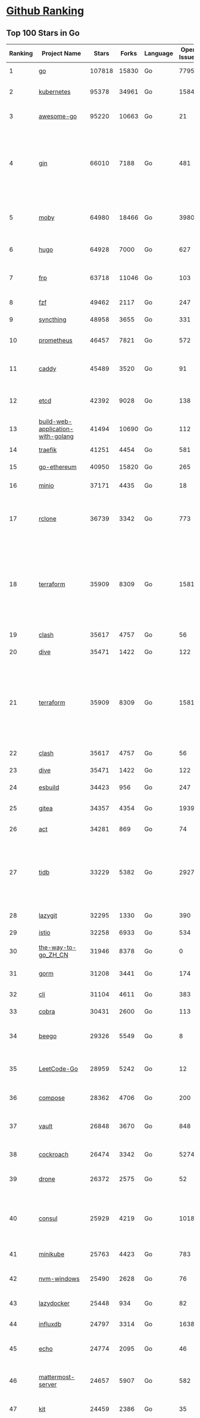 [Github Ranking](../README.md)
==========

## Top 100 Stars in Go

| Ranking | Project Name | Stars | Forks | Language | Open Issues | Description | Last Commit |
| ------- | ------------ | ----- | ----- | -------- | ----------- | ----------- | ----------- |
| 1 | [go](https://github.com/golang/go) | 107818 | 15830 | Go | 7795 | The Go programming language | 2023-01-26T07:18:40Z |
| 2 | [kubernetes](https://github.com/kubernetes/kubernetes) | 95378 | 34961 | Go | 1584 | Production-Grade Container Scheduling and Management | 2023-01-26T09:14:04Z |
| 3 | [awesome-go](https://github.com/avelino/awesome-go) | 95220 | 10663 | Go | 21 | A curated list of awesome Go frameworks, libraries and software | 2023-01-24T12:46:18Z |
| 4 | [gin](https://github.com/gin-gonic/gin) | 66010 | 7188 | Go | 481 | Gin is a HTTP web framework written in Go (Golang). It features a Martini-like API with much better performance -- up to 40 times faster. If you need smashing performance, get yourself some Gin. | 2023-01-23T22:02:35Z |
| 5 | [moby](https://github.com/moby/moby) | 64980 | 18466 | Go | 3980 | Moby Project - a collaborative project for the container ecosystem to assemble container-based systems | 2023-01-25T15:40:22Z |
| 6 | [hugo](https://github.com/gohugoio/hugo) | 64928 | 7000 | Go | 627 | The world’s fastest framework for building websites. | 2023-01-26T09:52:14Z |
| 7 | [frp](https://github.com/fatedier/frp) | 63718 | 11046 | Go | 103 | A fast reverse proxy to help you expose a local server behind a NAT or firewall to the internet. | 2023-01-26T04:47:06Z |
| 8 | [fzf](https://github.com/junegunn/fzf) | 49462 | 2117 | Go | 247 | :cherry_blossom: A command-line fuzzy finder | 2023-01-24T13:18:57Z |
| 9 | [syncthing](https://github.com/syncthing/syncthing) | 48958 | 3655 | Go | 331 | Open Source Continuous File Synchronization | 2023-01-25T21:13:07Z |
| 10 | [prometheus](https://github.com/prometheus/prometheus) | 46457 | 7821 | Go | 572 | The Prometheus monitoring system and time series database. | 2023-01-26T09:25:37Z |
| 11 | [caddy](https://github.com/caddyserver/caddy) | 45489 | 3520 | Go | 91 | Fast and extensible multi-platform HTTP/1-2-3 web server with automatic HTTPS | 2023-01-25T16:05:52Z |
| 12 | [etcd](https://github.com/etcd-io/etcd) | 42392 | 9028 | Go | 138 | Distributed reliable key-value store for the most critical data of a distributed system | 2023-01-26T03:33:09Z |
| 13 | [build-web-application-with-golang](https://github.com/astaxie/build-web-application-with-golang) | 41494 | 10690 | Go | 112 | A golang ebook intro how to build a web with golang | 2022-12-29T05:46:04Z |
| 14 | [traefik](https://github.com/traefik/traefik) | 41251 | 4454 | Go | 581 | The Cloud Native Application Proxy | 2023-01-23T10:05:16Z |
| 15 | [go-ethereum](https://github.com/ethereum/go-ethereum) | 40950 | 15820 | Go | 265 | Official Go implementation of the Ethereum protocol | 2023-01-26T09:52:47Z |
| 16 | [minio](https://github.com/minio/minio) | 37171 | 4435 | Go | 18 | Multi-Cloud :cloud: Object Storage  | 2023-01-25T20:06:21Z |
| 17 | [rclone](https://github.com/rclone/rclone) | 36739 | 3342 | Go | 773 | "rsync for cloud storage" - Google Drive, S3, Dropbox, Backblaze B2, One Drive, Swift, Hubic, Wasabi, Google Cloud Storage, Yandex Files | 2023-01-26T04:51:01Z |
| 18 | [terraform](https://github.com/hashicorp/terraform) | 35909 | 8309 | Go | 1581 | Terraform enables you to safely and predictably create, change, and improve infrastructure. It is an open source tool that codifies APIs into declarative configuration files that can be shared amongst team members, treated as code, edited, reviewed, and versioned. | 2023-01-25T23:14:51Z |
| 19 | [clash](https://github.com/Dreamacro/clash) | 35617 | 4757 | Go | 56 | A rule-based tunnel in Go. | 2023-01-18T08:58:03Z |
| 20 | [dive](https://github.com/wagoodman/dive) | 35471 | 1422 | Go | 122 | A tool for exploring each layer in a docker image | 2023-01-24T00:19:56Z |
| 21 | [terraform](https://github.com/hashicorp/terraform) | 35909 | 8309 | Go | 1581 | Terraform enables you to safely and predictably create, change, and improve infrastructure. It is an open source tool that codifies APIs into declarative configuration files that can be shared amongst team members, treated as code, edited, reviewed, and versioned. | 2023-01-25T23:14:51Z |
| 22 | [clash](https://github.com/Dreamacro/clash) | 35617 | 4757 | Go | 56 | A rule-based tunnel in Go. | 2023-01-18T08:58:03Z |
| 23 | [dive](https://github.com/wagoodman/dive) | 35471 | 1422 | Go | 122 | A tool for exploring each layer in a docker image | 2023-01-24T00:19:56Z |
| 24 | [esbuild](https://github.com/evanw/esbuild) | 34423 | 956 | Go | 247 | An extremely fast bundler for the web | 2023-01-22T06:14:19Z |
| 25 | [gitea](https://github.com/go-gitea/gitea) | 34357 | 4354 | Go | 1939 | Git with a cup of tea, painless self-hosted git service | 2023-01-26T09:53:27Z |
| 26 | [act](https://github.com/nektos/act) | 34281 | 869 | Go | 74 | Run your GitHub Actions locally 🚀 | 2023-01-25T16:34:35Z |
| 27 | [tidb](https://github.com/pingcap/tidb) | 33229 | 5382 | Go | 2927 | TiDB is an open-source, cloud-native, distributed, MySQL-Compatible database for elastic scale and real-time analytics. Try AI-powered Chat2Query free at : https://tidbcloud.com/free-trial | 2023-01-26T09:19:44Z |
| 28 | [lazygit](https://github.com/jesseduffield/lazygit) | 32295 | 1330 | Go | 390 | simple terminal UI for git commands | 2023-01-26T09:39:55Z |
| 29 | [istio](https://github.com/istio/istio) | 32258 | 6933 | Go | 534 | Connect, secure, control, and observe services. | 2023-01-26T09:15:52Z |
| 30 | [the-way-to-go_ZH_CN](https://github.com/unknwon/the-way-to-go_ZH_CN) | 31946 | 8378 | Go | 0 | 《The Way to Go》中文译本，中文正式名《Go 入门指南》 | 2022-12-28T01:22:56Z |
| 31 | [gorm](https://github.com/go-gorm/gorm) | 31208 | 3441 | Go | 174 | The fantastic ORM library for Golang, aims to be developer friendly | 2023-01-19T07:24:05Z |
| 32 | [cli](https://github.com/cli/cli) | 31104 | 4611 | Go | 383 | GitHub’s official command line tool | 2023-01-25T20:57:29Z |
| 33 | [cobra](https://github.com/spf13/cobra) | 30431 | 2600 | Go | 113 | A Commander for modern Go CLI interactions | 2023-01-19T11:20:25Z |
| 34 | [beego](https://github.com/beego/beego) | 29326 | 5549 | Go | 8 | beego is an open-source, high-performance web framework for the Go programming language. | 2023-01-25T13:03:43Z |
| 35 | [LeetCode-Go](https://github.com/halfrost/LeetCode-Go) | 28959 | 5242 | Go | 12 | ✅ Solutions to LeetCode by Go, 100% test coverage, runtime beats 100% / LeetCode 题解 | 2023-01-04T18:30:02Z |
| 36 | [compose](https://github.com/docker/compose) | 28362 | 4706 | Go | 200 | Define and run multi-container applications with Docker | 2023-01-26T10:00:08Z |
| 37 | [vault](https://github.com/hashicorp/vault) | 26848 | 3670 | Go | 848 | A tool for secrets management, encryption as a service, and privileged access management | 2023-01-26T03:00:32Z |
| 38 | [cockroach](https://github.com/cockroachdb/cockroach) | 26474 | 3342 | Go | 5274 | CockroachDB - the open source, cloud-native distributed SQL database. | 2023-01-26T09:39:02Z |
| 39 | [drone](https://github.com/harness/drone) | 26372 | 2575 | Go | 52 | Drone is a Container-Native, Continuous Delivery Platform | 2023-01-15T02:42:12Z |
| 40 | [consul](https://github.com/hashicorp/consul) | 25929 | 4219 | Go | 1018 | Consul is a distributed, highly available, and data center aware solution to connect and configure applications across dynamic, distributed infrastructure. | 2023-01-26T06:36:27Z |
| 41 | [minikube](https://github.com/kubernetes/minikube) | 25763 | 4423 | Go | 783 | Run Kubernetes locally | 2023-01-26T03:16:56Z |
| 42 | [nvm-windows](https://github.com/coreybutler/nvm-windows) | 25490 | 2628 | Go | 76 | A node.js version management utility for Windows. Ironically written in Go. | 2023-01-18T18:21:51Z |
| 43 | [lazydocker](https://github.com/jesseduffield/lazydocker) | 25448 | 934 | Go | 82 | The lazier way to manage everything docker | 2023-01-25T17:13:07Z |
| 44 | [influxdb](https://github.com/influxdata/influxdb) | 24797 | 3314 | Go | 1638 | Scalable datastore for metrics, events, and real-time analytics | 2023-01-25T14:41:49Z |
| 45 | [echo](https://github.com/labstack/echo) | 24774 | 2095 | Go | 46 | High performance, minimalist Go web framework | 2023-01-25T07:11:45Z |
| 46 | [mattermost-server](https://github.com/mattermost/mattermost-server) | 24657 | 5907 | Go | 582 | Mattermost is an open source platform for secure collaboration across the entire software development lifecycle. | 2023-01-25T22:09:05Z |
| 47 | [kit](https://github.com/go-kit/kit) | 24459 | 2386 | Go | 35 | A standard library for microservices. | 2023-01-02T06:10:18Z |
| 48 | [nps](https://github.com/ehang-io/nps) | 24459 | 4499 | Go | 384 | 一款轻量级、高性能、功能强大的内网穿透代理服务器。支持tcp、udp、socks5、http等几乎所有流量转发，可用来访问内网网站、本地支付接口调试、ssh访问、远程桌面，内网dns解析、内网socks5代理等等……，并带有功能强大的web管理端。a lightweight, high-performance, powerful intranet penetration proxy server, with a powerful web management terminal. | 2022-12-19T19:25:06Z |
| 49 | [portainer](https://github.com/portainer/portainer) | 24325 | 2115 | Go | 920 | Making Docker and Kubernetes management easy. | 2023-01-26T04:40:31Z |
| 50 | [fiber](https://github.com/gofiber/fiber) | 24235 | 1243 | Go | 29 | ⚡️ Express inspired web framework written in Go | 2023-01-26T09:09:03Z |
| 51 | [photoprism](https://github.com/photoprism/photoprism) | 24221 | 1377 | Go | 337 | AI-Powered Photos App for the Decentralized Web 🌈💎✨ | 2023-01-25T16:22:31Z |
| 52 | [helm](https://github.com/helm/helm) | 23488 | 6514 | Go | 265 | The Kubernetes Package Manager | 2023-01-26T03:27:34Z |
| 53 | [iris](https://github.com/kataras/iris) | 23468 | 2463 | Go | 77 | The fastest HTTP/2 Go Web Framework. New, modern, easy to learn. Fast development with Code you control. Unbeatable cost-performance ratio :leaves: :rocket: \| 谢谢 \| #golang | 2023-01-25T03:50:49Z |
| 54 | [nsq](https://github.com/nsqio/nsq) | 23139 | 2819 | Go | 50 | A realtime distributed messaging platform | 2023-01-18T14:36:59Z |
| 55 | [faas](https://github.com/openfaas/faas) | 22577 | 1827 | Go | 27 | OpenFaaS - Serverless Functions Made Simple | 2023-01-25T14:55:53Z |
| 56 | [ngrok](https://github.com/inconshreveable/ngrok) | 22519 | 4150 | Go | 207 | Introspected tunnels to localhost | 2022-08-23T07:11:57Z |
| 57 | [go-zero](https://github.com/zeromicro/go-zero) | 22360 | 3199 | Go | 162 | A cloud-native Go microservices framework with cli tool for productivity. | 2023-01-25T19:08:04Z |
| 58 | [hub](https://github.com/github/hub) | 22257 | 2347 | Go | 235 | A command-line tool that makes git easier to use with GitHub. | 2023-01-23T03:25:20Z |
| 59 | [k3s](https://github.com/k3s-io/k3s) | 22088 | 1956 | Go | 277 | Lightweight Kubernetes | 2023-01-26T03:09:10Z |
| 60 | [logrus](https://github.com/sirupsen/logrus) | 22019 | 2210 | Go | 5 | Structured, pluggable logging for Go. | 2023-01-15T13:31:02Z |
| 61 | [viper](https://github.com/spf13/viper) | 21835 | 1821 | Go | 353 | Go configuration with fangs | 2023-01-24T17:12:16Z |
| 62 | [docker_practice](https://github.com/yeasy/docker_practice) | 21746 | 5454 | Go | 3 | Learn and understand Docker&Container technologies, with real DevOps practice! | 2023-01-17T20:03:57Z |
| 63 | [croc](https://github.com/schollz/croc) | 21620 | 941 | Go | 91 | Easily and securely send things from one computer to another :crocodile: :package: | 2023-01-13T15:29:21Z |
| 64 | [go-patterns](https://github.com/tmrts/go-patterns) | 21240 | 1975 | Go | 15 | Curated list of Go design patterns, recipes and idioms | 2022-08-07T21:44:59Z |
| 65 | [micro](https://github.com/zyedidia/micro) | 20964 | 1091 | Go | 672 | A modern and intuitive terminal-based text editor | 2023-01-25T04:13:06Z |
| 66 | [vegeta](https://github.com/tsenart/vegeta) | 20698 | 1277 | Go | 85 | HTTP load testing tool and library. It's over 9000! | 2023-01-17T15:47:32Z |
| 67 | [rancher](https://github.com/rancher/rancher) | 20494 | 2726 | Go | 2227 | Complete container management platform | 2023-01-26T10:00:54Z |
| 68 | [pocketbase](https://github.com/pocketbase/pocketbase) | 20387 | 775 | Go | 37 | Open Source realtime backend in 1 file | 2023-01-25T22:18:49Z |
| 69 | [v2ray-core](https://github.com/v2fly/v2ray-core) | 20317 | 3322 | Go | 59 | A platform for building proxies to bypass network restrictions. | 2023-01-25T22:01:58Z |
| 70 | [dapr](https://github.com/dapr/dapr) | 20298 | 1603 | Go | 351 | Dapr is a portable, event-driven, runtime for building distributed applications across cloud and edge. | 2023-01-26T02:49:59Z |
| 71 | [lux](https://github.com/iawia002/lux) | 20024 | 2394 | Go | 414 | 👾 Fast and simple video download library and CLI tool written in Go | 2023-01-13T05:38:15Z |
| 72 | [go-micro](https://github.com/go-micro/go-micro) | 19957 | 2219 | Go | 61 | A Go microservices framework | 2023-01-03T11:58:03Z |
| 73 | [delve](https://github.com/go-delve/delve) | 19882 | 2001 | Go | 104 | Delve is a debugger for the Go programming language. | 2023-01-25T17:43:39Z |
| 74 | [kratos](https://github.com/go-kratos/kratos) | 19727 | 3714 | Go | 95 | Your ultimate Go microservices framework for the cloud-native era. | 2023-01-23T18:07:44Z |
| 75 | [cli](https://github.com/urfave/cli) | 19648 | 1661 | Go | 35 | A simple, fast, and fun package for building command line apps in Go | 2023-01-25T23:29:10Z |
| 76 | [k9s](https://github.com/derailed/k9s) | 19389 | 1227 | Go | 343 | 🐶 Kubernetes CLI To Manage Your Clusters In Style! | 2023-01-23T23:07:17Z |
| 77 | [fyne](https://github.com/fyne-io/fyne) | 19287 | 1073 | Go | 468 | Cross platform GUI in Go inspired by Material Design | 2023-01-26T00:37:49Z |
| 78 | [restic](https://github.com/restic/restic) | 19258 | 1257 | Go | 360 | Fast, secure, efficient backup program | 2023-01-25T07:19:53Z |
| 79 | [harbor](https://github.com/goharbor/harbor) | 19231 | 4253 | Go | 531 | An open source trusted cloud native registry project that stores, signs, and scans content. | 2023-01-23T09:24:17Z |
| 80 | [k6](https://github.com/grafana/k6) | 19199 | 1011 | Go | 380 | A modern load testing tool, using Go and JavaScript - https://k6.io | 2023-01-26T09:18:54Z |
| 81 | [websocket](https://github.com/gorilla/websocket) | 18706 | 3174 | Go | 28 | A fast, well-tested and widely used WebSocket implementation for Go. | 2022-12-09T16:03:16Z |
| 82 | [testify](https://github.com/stretchr/testify) | 18701 | 1390 | Go | 261 | A toolkit with common assertions and mocks that plays nicely with the standard library | 2023-01-17T23:27:12Z |
| 83 | [filebrowser](https://github.com/filebrowser/filebrowser) | 18467 | 2249 | Go | 57 | 📂 Web File Browser | 2023-01-20T14:16:22Z |
| 84 | [loki](https://github.com/grafana/loki) | 18119 | 2477 | Go | 636 | Like Prometheus, but for logs. | 2023-01-26T09:22:42Z |
| 85 | [mux](https://github.com/gorilla/mux) | 18043 | 1686 | Go | 16 | A powerful HTTP router and URL matcher for building Go web servers with 🦍 | 2022-12-09T15:56:57Z |
| 86 | [zap](https://github.com/uber-go/zap) | 17898 | 1269 | Go | 91 | Blazing fast, structured, leveled logging in Go. | 2023-01-18T06:23:11Z |
| 87 | [grpc-go](https://github.com/grpc/grpc-go) | 17442 | 3876 | Go | 132 | The Go language implementation of gRPC. HTTP/2 based RPC | 2023-01-26T05:47:00Z |
| 88 | [gotty](https://github.com/yudai/gotty) | 17427 | 1325 | Go | 102 | Share your terminal as a web application | 2023-01-03T18:48:03Z |
| 89 | [alist](https://github.com/alist-org/alist) | 17299 | 2457 | Go | 75 | 🗂️A file list program that supports multiple storage, powered by Gin and Solidjs. / 一个支持多存储的文件列表程序，使用 Gin 和 Solidjs。 | 2023-01-25T21:20:47Z |
| 90 | [Cloudreve](https://github.com/cloudreve/Cloudreve) | 17068 | 2932 | Go | 252 | 🌩支持多家云存储的云盘系统 (Self-hosted file management and sharing system, supports multiple storage providers) | 2023-01-13T03:58:46Z |
| 91 | [jaeger](https://github.com/jaegertracing/jaeger) | 17008 | 2038 | Go | 314 | CNCF Jaeger, a Distributed Tracing Platform | 2023-01-26T04:02:21Z |
| 92 | [learngo](https://github.com/inancgumus/learngo) | 16803 | 2227 | Go | 1 | ❤️ 1000+ Hand-Crafted Go Examples, Exercises, and Quizzes. 🚀 Learn Go by fixing 1000+ tiny programs. | 2023-01-25T14:02:34Z |
| 93 | [goreplay](https://github.com/buger/goreplay) | 16788 | 1696 | Go | 260 | GoReplay is an open-source tool for capturing and replaying live HTTP traffic into a test environment in order to continuously test your system with real data. It can be used to increase confidence in code deployments, configuration changes and infrastructure changes. | 2023-01-15T17:57:59Z |
| 94 | [bubbletea](https://github.com/charmbracelet/bubbletea) | 16695 | 519 | Go | 32 | A powerful little TUI framework 🏗 | 2023-01-25T20:55:34Z |
| 95 | [websocketd](https://github.com/joewalnes/websocketd) | 16663 | 996 | Go | 39 | Turn any program that uses STDIN/STDOUT into a WebSocket server. Like inetd, but for WebSockets.  | 2023-01-02T18:25:59Z |
| 96 | [xbar](https://github.com/matryer/xbar) | 16572 | 643 | Go | 132 | Put the output from any script or program into your macOS Menu Bar (the BitBar reboot) | 2022-10-21T13:02:38Z |
| 97 | [seaweedfs](https://github.com/seaweedfs/seaweedfs) | 16409 | 1916 | Go | 131 | SeaweedFS is a fast distributed storage system for blobs, objects, files, and data lake, for billions of files! Blob store has O(1) disk seek, cloud tiering. Filer supports Cloud Drive, cross-DC active-active replication, Kubernetes, POSIX FUSE mount, S3 API, S3 Gateway, Hadoop, WebDAV, encryption, Erasure Coding. | 2023-01-23T20:53:57Z |
| 98 | [slim](https://github.com/slimtoolkit/slim) | 16027 | 603 | Go | 133 | Slim(toolkit): Don't change anything in your container image and minify it by up to 30x (and for compiled languages even more) making it secure too! (free and open source) | 2023-01-26T06:35:42Z |
| 99 | [fx](https://github.com/antonmedv/fx) | 15947 | 444 | Go | 15 | Terminal JSON viewer | 2022-11-09T03:00:30Z |
| 100 | [AdGuardHome](https://github.com/AdguardTeam/AdGuardHome) | 15702 | 1362 | Go | 716 | Network-wide ads & trackers blocking DNS server | 2023-01-25T16:48:37Z |


